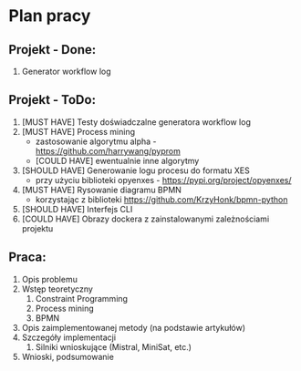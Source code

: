 # Plan pracy

## Projekt - Done:

1. Generator workflow log

## Projekt - ToDo:

1. [MUST HAVE] Testy doświadczalne generatora workflow log
1. [MUST HAVE] Process mining
   - zastosowanie algorytmu alpha - https://github.com/harrywang/pyprom
   - [COULD HAVE] ewentualnie inne algorytmy
1. [SHOULD HAVE] Generowanie logu procesu do formatu XES
   - przy użyciu biblioteki opyenxes - https://pypi.org/project/opyenxes/
1. [MUST HAVE] Rysowanie diagramu BPMN
   - korzystając z biblioteki https://github.com/KrzyHonk/bpmn-python
1. [SHOULD HAVE] Interfejs CLI
1. [COULD HAVE] Obrazy dockera z zainstalowanymi zależnościami projektu

## Praca:

1. Opis problemu
2. Wstęp teoretyczny
   1. Constraint Programming
   2. Process mining
   3. BPMN
3. Opis zaimplementowanej metody (na podstawie artykułów)
4. Szczegóły implementacji
   1. Silniki wnioskujące (Mistral, MiniSat, etc.)
5. Wnioski, podsumowanie

